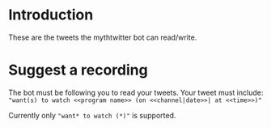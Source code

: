 # Introduction #

These are the tweets the mythtwitter bot can read/write.


# Suggest a recording #

The bot must be following you to read your tweets.
Your tweet must include:
`"want(s) to watch <<program name>> (on <<channel|date>>| at <<time>>)"`

Currently only `"want* to watch (*)"` is supported.